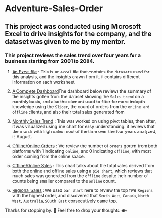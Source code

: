 # Adventure-Sales-Order
## This project was conducted using Microsoft Excel to drive insights for the company, and the dataset was given to me by my mentor.
### This project reviews the sales trend over four years for a business starting from 2001 to 2004.
1. [An Excel file](AdventureSalesOrder1.xlsx) : This is an `excel` file that contains the `datasets` used for this analysis, and the insights drawn from it. it contains different information on each worksheet.

2. [A Complete Dashboard](excel_1.jpg)The dashboard below reviews the summary of the insights gotten from the dataset showing the `Sales trend` on a monthly basis, and also the element used to filter for more indepth knowledge using the `Slicer`, the count of orders from the `online and offline` clients, and also their total sales generated from 

3. [Monthly Sales Trend](sales_1.png) : This was worked on using pivot tables, then after, it was visualized using line chart for easy understanding. it reviews that the month with high sales most of the time over the four years analyzed, is August.

4. [Offline/Online Orders](count_O.png) : We review the number of `orders` gotten from both platforms with 1 indicating `online`, and 0 indicating `offline`, with most order coming from the online space.

5. [Offline/Online Sales](O_O.png) : This chart talks about the total sales derived from both the online and offline sales using a `pie chart`, which reviews that much sales was generated from the `offline` despite their number of counts being smaller compared to the `online` count.

6. [Regional Sales](Regions_Sa.png) : We used `bar chart` here to review the top five `Regions` with the highest order, and discovered that `South West`, `Canada`, `North West`, `Australia`, `SOuth East` consecutively came top.

Thanks for stopping by. 💌
Feel free to drop your thoughts. 👪




